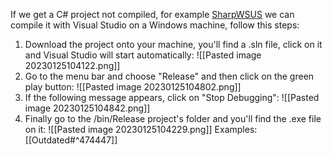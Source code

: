 If we get a C# project not compiled, for example [SharpWSUS](https://github.com/nettitude/SharpWSUS) we can compile it with Visual Studio on a Windows machine, follow this steps:
1) Download the project onto your machine, you'll find a .sln file, click on it and Visual Studio will start automatically:
![[Pasted image 20230125104122.png]]
2) Go to the menu bar and choose "Release" and then click on the green play button:
![[Pasted image 20230125104802.png]]
3) If the following message appears, click on "Stop Debugging":
![[Pasted image 20230125104842.png]]
5) Finally go to the /bin/Release project's folder and you'll find the .exe file on it:
![[Pasted image 20230125104229.png]]
Examples:
[[Outdated#^474447]]